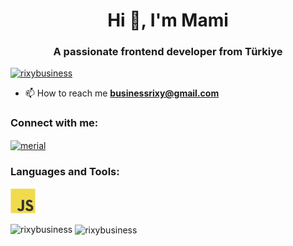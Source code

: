 <h1 align="center">Hi 👋, I'm Mami</h1>
<h3 align="center">A passionate frontend developer from Türkiye</h3>

<p align="left"> <a href="https://github.com/ryo-ma/github-profile-trophy"><img src="https://github-profile-trophy.vercel.app/?username=rixybusiness" alt="rixybusiness" /></a> </p>

- 📫 How to reach me **businessrixy@gmail.com**

<h3 align="left">Connect with me:</h3>
<p align="left">
<a href="https://discord.gg/merial" target="blank"><img align="center" src="https://raw.githubusercontent.com/rahuldkjain/github-profile-readme-generator/master/src/images/icons/Social/discord.svg" alt="merial" height="30" width="40" /></a>
</p>

<h3 align="left">Languages and Tools:</h3>
<p align="left"> <a href="https://developer.mozilla.org/en-US/docs/Web/JavaScript" target="_blank" rel="noreferrer"> <img src="https://raw.githubusercontent.com/devicons/devicon/master/icons/javascript/javascript-original.svg" alt="javascript" width="40" height="40"/> </a> </p>

<p><img align="left" src="https://github-readme-stats.vercel.app/api/top-langs?username=rixybusiness&show_icons=true&locale=en&layout=compact" alt="rixybusiness" /></p>

<p>&nbsp;<img align="center" src="https://github-readme-stats.vercel.app/api?username=rixybusiness&show_icons=true&locale=en" alt="rixybusiness" /></p>
